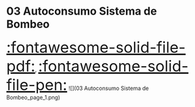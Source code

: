# 03 Autoconsumo Sistema de Bombeo
<a href="../03 Autoconsumo Sistema de Bombeo.pdf" style="font-size: 40px;">   :fontawesome-solid-file-pdf:</a>,
<a href="../03 Autoconsumo Sistema de Bombeo.html" style="font-size: 40px;">    :fontawesome-solid-file-pen:</a>
![](03 Autoconsumo Sistema de Bombeo_page_1.png)

